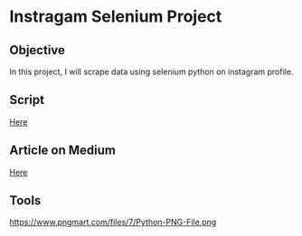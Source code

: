 # Instragam Selenium Project

<h2>Objective</h2>
In this project, I will scrape data using selenium python on instagram  profile.

<h2>Script</h2>

[Here](https://github.com/arrlanyhars/selenium-instagram/blob/main/script_medium.py)

<h2>Article on Medium</h2>

[Here](https://medium.com/analytics-vidhya/web-scraping-instagram-with-selenium-python-b8e77af32ad4?source=user_profile---------0----------------------------)

<h2>Tools</h2>

https://www.pngmart.com/files/7/Python-PNG-File.png
